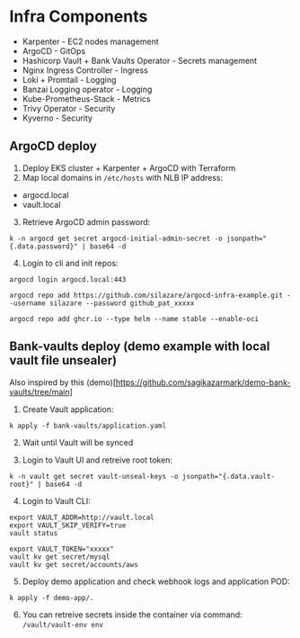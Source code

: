 # Infra Components
- Karpenter - EC2 nodes management
- ArgoCD - GitOps
- Hashicorp Vault + Bank Vaults Operator - Secrets management
- Nginx Ingress Controller - Ingress
- Loki + Promtail - Logging
- Banzai Logging operator - Logging
- Kube-Prometheus-Stack - Metrics
- Trivy Operator - Security
- Kyverno - Security

## ArgoCD deploy

1) Deploy EKS cluster + Karpenter + ArgoCD with Terraform
2) Map local domains in `/etc/hosts` with NLB IP address:
  - argocd.local
  - vault.local

3) Retrieve ArgoCD admin password:
```
k -n argocd get secret argocd-initial-admin-secret -o jsonpath="{.data.password}" | base64 -d
```

4) Login to cli and init repos:
```
argocd login argocd.local:443

argocd repo add https://github.com/silazare/argocd-infra-example.git --username silazare --password github_pat_xxxxx

argocd repo add ghcr.io --type helm --name stable --enable-oci
```

## Bank-vaults deploy (demo example with local vault file unsealer)

Also inspired by this (demo)[https://github.com/sagikazarmark/demo-bank-vaults/tree/main]

1) Create Vault application:
```
k apply -f bank-vaults/application.yaml
```

2) Wait until Vault will be synced

3) Login to Vault UI and retreive root token:
```
k -n vault get secret vault-unseal-keys -o jsonpath="{.data.vault-root}" | base64 -d
```

4) Login to Vault CLI:
```
export VAULT_ADDR=http://vault.local
export VAULT_SKIP_VERIFY=true
vault status

export VAULT_TOKEN="xxxxx"
vault kv get secret/mysql
vault kv get secret/accounts/aws
```

5) Deploy demo application and check webhook logs and application POD:
```
k apply -f demo-app/.
```

6) You can retreive secrets inside the container via command: `/vault/vault-env env`
